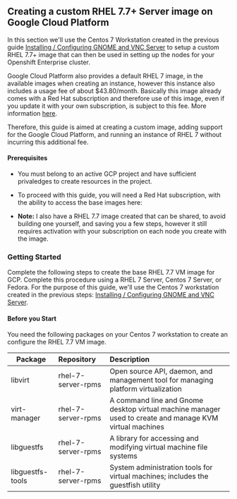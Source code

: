 ## Creating a custom RHEL 7.7+ Server image on Google Cloud Platform

In this section we'll use the Centos 7 Workstation created in the previous guide [Installing / Configuring GNOME and VNC Server](https://github.com/chainlynx/google-cloud-centos-workstation/blob/master/Installing-Configuring-GNOME.md) to setup a custom RHEL 7.7+ image that can then be used in setting up the nodes for your Openshift Enterprise cluster. 

Google Cloud Platform also provides a default RHEL 7 image, in the available images when creating an instance, however this instance also includes a usage fee of about $43.80/month. Basically this image already comes with a Red Hat subscription and therefore use of this image, even if you update it with your own subscription, is subject to this fee. More information [here](https://console.cloud.google.com/marketplace/details/rhel-cloud/rhel-7).

Therefore, this guide is aimed at creating a custom image, adding support for the Google Cloud Platform, and running an instance of RHEL 7 without incurring this additional fee.

#### Prerequisites

- You must belong to an active GCP project and have sufficient privaledges to create resources in the project.

- To proceed with this guide, you will need a Red Hat subscription, with the ability to access the base images here: 

- **Note:** I also have a RHEL 7.7 image created that can be shared, to avoid building one yourself, and saving you a few steps, however it still requires activation with your subscription on each node you create with the image.

### Getting Started

Complete the following steps to create the base RHEL 7.7 VM image for GCP. Complete this procedure using a RHEL 7 Server, Centos 7 Server, or Fedora. For the purpose of this guide, we'll use the Centos 7 workstation created in the previous steps: [Installing / Configuring GNOME and VNC Server](https://github.com/chainlynx/google-cloud-centos-workstation/blob/master/Installing-Configuring-GNOME.md).

#### Before you Start

You need the following packages on your Centos 7 workstation to create an configure the RHEL 7.7 VM image.

| Package | Repository | Description |
| ------- |:---------- |:----------- |
| libvirt | rhel-7-server-rpms | Open source API, daemon, and management tool for managing platform virtualization |
| virt-manager | rhel-7-server-rpms | A command line and Gnome desktop virtual machine manager used to create and manage KVM virtual machines |
| libguestfs | rhel-7-server-rpms | A library for accessing and modifying virtual machine file systems |
| libguestfs-tools | rhel-7-server-rpms | System administration tools for virtual machines; includes the guestfish utility |

